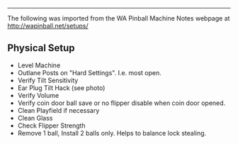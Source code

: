 ***
The following was imported from the WA Pinball Machine Notes webpage at http://wapinball.net/setups/
## Physical Setup
-   Level Machine
-   Outlane Posts on "Hard Settings". I.e. most open.
-   Verify Tilt Sensitivity
-   Ear Plug Tilt Hack (see photo)
-   Verify Volume
-   Verify coin door ball save or no flipper disable when coin door opened.
-   Clean Playfield if necessary
-   Clean Glass
-   Check Flipper Strength
-   Remove 1 ball, Install 2 balls only. Helps to balance lock stealing.
